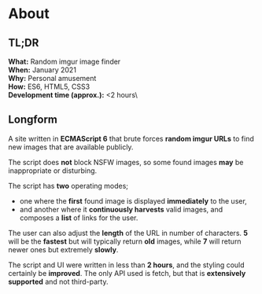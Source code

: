 # About

## TL;DR
**What:** Random imgur image finder\
**When:** January 2021\
**Why:** Personal amusement\
**How:** ES6, HTML5, CSS3\
**Development time (approx.):** <2 hours\

## Longform
A site written in **ECMAScript 6** that brute forces **random imgur URLs** to find new images that are available publicly. 

The script does **not** block NSFW images, so some found images **may** be inappropriate or disturbing. 

The script has **two** operating modes; 
- one where the **first** found image is displayed **immediately** to the user,
- and another where it **continuously harvests** valid images, and composes a **list** of links for the user.

The user can also adjust the **length** of the URL in number of characters. **5** will be the **fastest** but will typically return **old** images, while **7** will return newer ones but extremely **slowly**.

The script and UI were written in less than **2 hours**, and the styling could certainly be **improved**. The only API used is fetch, but that is **extensively supported** and not third-party.
